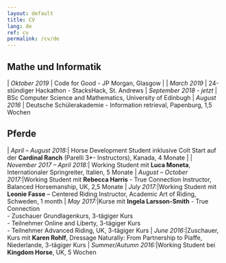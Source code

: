 ```yaml
---
layout: default
title: CV
lang: de
ref: cv
permalink: /cv/de
---
```



## Mathe und Informatik

| _Oktober 2019_ | Code for Good - JP Morgan, Glasgow |
| _March 2019_ | 24-stündiger Hackathon - StacksHack, St. Andrews
| _September 2018 - jetzt_ | BSc Computer Science and Mathematics, University of Edinbugh
| _August 2016_ | Deutsche Schülerakademie - Information retrieval, Papenburg, 1,5 Wochen



## Pferde

| _April – August 2018:_| Horse Development Student inklusive Colt Start auf der **Cardinal Ranch** (Parelli 3*- Instructors), Kanada, 4 Monate |
| _November 2017 – April 2018:_| Working Student mit **Luca Moneta**, <br/> Internationaler Springreiter, Italien, 5 Monate
| _August – October 2017:_|Working Student mit **Rebecca Harris** - True Connection Instructor, Balanced Horsemanship, UK, 2,5 Monate
| _July 2017:_|Working Student mit **Leonie Fasse** – Centered Riding Instructor, Academic Art of Riding, Schweden, 1 month
| _May 2017:_|Kurse mit **Ingela Larsson-Smith** - True Connection <br/> - Zuschauer Grundlagenkurs, 3-tägiger Kurs <br/> - Teilnehmer Online and Liberty, 3-tägiger Kurs <br/> - Teilnehmer Advanced Riding, UK, 3-tägiger Kurs
| _June 2016:_|Zuschauer, Kurs mit **Karen Rohlf**, Dressage Naturally: From Partnership to Piaffe, Niederlande, 3-tägiger Kurs
| _Summer/Autumn 2016:_|Working Student bei **Kingdom Horse**, UK, 5 Wochen
